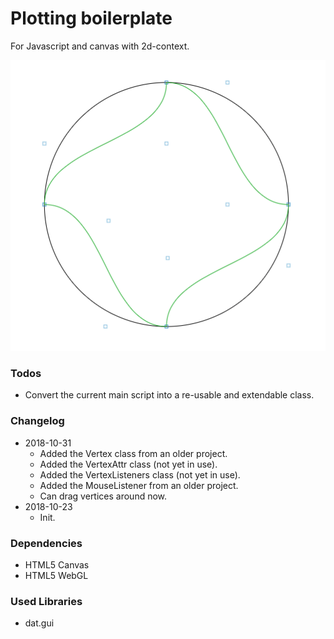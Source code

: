 # Plotting boilerplate
For Javascript and canvas with 2d-context.

![Current demo](screenshot-20181031_0.png "Current demo")

### Todos
* Convert the current main script into a re-usable and extendable class.


### Changelog
* 2018-10-31
  * Added the Vertex class from an older project.
  * Added the VertexAttr class (not yet in use).
  * Added the VertexListeners class (not yet in use).
  * Added the MouseListener from an older project.
  * Can drag vertices around now.
* 2018-10-23
  * Init.
  

### Dependencies
* HTML5 Canvas
* HTML5 WebGL



### Used Libraries
* dat.gui